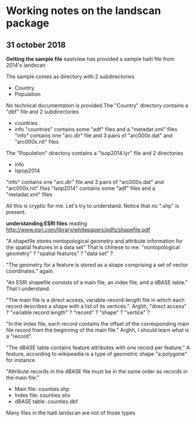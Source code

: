 Working notes on the landscan package
====================================

31 october 2018
----------------

**Getting the sample file**
eastview has provided a sample haiti file from 2014's landscan

The sample comes as directory with 2 subdirectories
- Country
- Population

No technical documentation is provided
The "Country" directory contains a "dbf" file and 2 subdirectories
- countries
- info
"countries" contains some "adf" files and a "metadat.xml" files
"info" contains one "arc.dir" file and 3 pairs of "arc000x.dat" and "arc000x.nit" files

The "Population" directory contains a "lsop2014.lyr" file and 2 directories
- info
- lspop2014

"info" contains one "arc.dir" file and 3 pairs of "arc000x.dat" and "arc000x.nit" files
"lsop2014" contains some "adf" files and a "metadat.xml" files

All this is cryptic for me. Let's try to understand. Notice that no ".shp" is present.

**understanding ESRI files**
reading http://www.esri.com/library/whitepapers/pdfs/shapefile.pdf

"A shapefile stores nontopological geometry and attribute information for the spatial features in a data set"
That is chinese to me. "nontopological geometry" ? "spatial features" ? "data set" ?

"The geometry for a feature is stored as a shape comprising a set of vector coordinates." again.

"An ESRI shapefile consists of a main file, an index file, and a dBASE table." That I understand.

"The main file is a direct access, variable-record-length file in which each record describes a shape with a list of its vertices.". Arghh, "direct access" ? "variable record length" ? "record" ? "shape" ? "vertice" ?

"In the index file, each record contains the offset of the corresponding main file record from the beginning of the main file." Arghh, I should learn what is a "record".

"The dBASE table contains feature attributes with one record per feature." A feature, according to wikipeadia is a type of geometric shape "a polygone" for instance.

"Attribute records in the dBASE file must be in the same order as records in the main file."

- Main file: counties.shp
- Index file: counties.shx
- dBASE table:   counties.dbf

Many files in the haiti landscan are not of those types